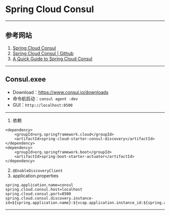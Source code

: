 # Spring Cloud Consul

---
## 参考网站
1. [Spring Cloud Consul](https://cloud.spring.io/spring-cloud-consul/reference/html/)
2. [Spring Cloud Consul | Github](https://github.com/spring-cloud/spring-cloud-consul)
3. [A Quick Guide to Spring Cloud Consul](https://www.baeldung.com/spring-cloud-consul)
---
## Consul.exee
- Download：https://www.consul.io/downloads
- 命令航启动：`consul agent -dev`
- GUI：`http://localhost:8500`
---
1. 依赖
```
<dependency>
    <groupId>org.springframework.cloud</groupId>
    <artifactId>spring-cloud-starter-consul-discovery</artifactId>
</dependency>
<dependency>
    <groupId>org.springframework.boot</groupId>
    <artifactId>spring-boot-starter-actuator</artifactId>
</dependency>
```
2. `@EnableDiscoveryClient`
3. application.properties
```properties
spring.application.name=consul
spring.cloud.consul.host=localhost
spring.cloud.consul.port=8500
spring.cloud.consul.discovery.instance-id=${spring.application.name}:${vcap.application.instance_id:${spring.application.instance_id:${random.value}}}
```
---